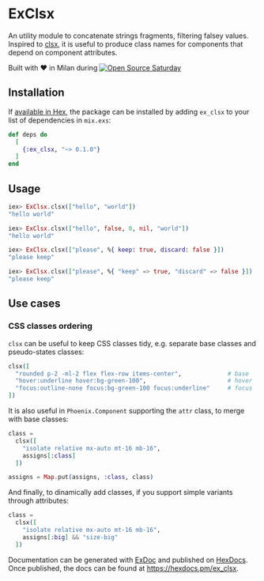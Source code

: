 # ExClsx

An utility module to concatenate strings fragments, filtering falsey values.
Inspired to [clsx](https://github.com/lukeed/clsx), it is useful to produce class names for components that depend on component attributes.

Built with :heart: in Milan during [![Open Source Saturday](https://img.shields.io/badge/%E2%9D%A4%EF%B8%8F-open%20source%20saturday-F64060.svg)](https://www.meetup.com/it-IT/Open-Source-Saturday-Milano/)

## Installation

If [available in Hex](https://hex.pm/docs/publish), the package can be installed
by adding `ex_clsx` to your list of dependencies in `mix.exs`:

```elixir
def deps do
  [
    {:ex_clsx, "~> 0.1.0"}
  ]
end
```

## Usage

```elixir
iex> ExClsx.clsx(["hello", "world"])
"hello world"

iex> ExClsx.clsx(["hello", false, 0, nil, "world"])
"hello world"

iex> ExClsx.clsx(["please", %{ keep: true, discard: false }])
"please keep"

iex> ExClsx.clsx(["please", %{ "keep" => true, "discard" => false }])
"please keep"
```

## Use cases

### CSS classes ordering

`clsx` can be useful to keep CSS classes tidy, e.g. separate base classes and pseudo-states classes:

```elixir
clsx([
  "rounded p-2 -ml-2 flex flex-row items-center",             # base
  "hover:underline hover:bg-green-100",                       # hover
  "focus:outline-none focus:bg-green-100 focus:underline"     # focus
])
```

It is also useful in `Phoenix.Component` supporting the `attr` class, to merge with base classes:

```elixir
class =
  clsx([
    "isolate relative mx-auto mt-16 mb-16",
    assigns[:class]
  ])

assigns = Map.put(assigns, :class, class)
```

And finally, to dinamically add classes, if you support simple variants through attributes:

```elixir
class =
  clsx([
    "isolate relative mx-auto mt-16 mb-16",
    assigns[:big] && "size-big"
  ])
```

Documentation can be generated with [ExDoc](https://github.com/elixir-lang/ex_doc)
and published on [HexDocs](https://hexdocs.pm). Once published, the docs can
be found at <https://hexdocs.pm/ex_clsx>.
